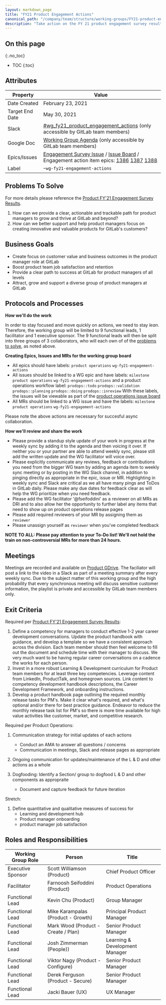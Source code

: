 ```yaml
---
layout: markdown_page
title: "FY21 Product Engagement Actions"
canonical_path: "/company/team/structure/working-groups/FY21-product-engagement-actions/"
description: "Take action on the FY 21 product engagement survey results."
---
```


## On this page
{:.no_toc}

- TOC
{:toc}

## Attributes

| Property        | Value             |
|-----------------|-------------------|
| Date Created    | February 23, 2021 |
| Target End Date | May 30, 2021    |
| Slack           | [#wg_fy21_product_engagement_actions](https://gitlab.slack.com/archives/C01P9FJRDHS) (only accessible by GitLab team members) |
| Google Doc      | [Working Group Agenda](https://docs.google.com/document/d/1_5Rf3z1uH0ieIvUJIK0CDVeG9H-EG__1B-OLxARZOxA/edit#) (only accessible by GitLab team members) |
| Epics/Issues    | [Engagement Survey Issue](https://gitlab.com/gitlab-com/Product/-/issues/1986) / [Issue Board](https://gitlab.com/groups/gitlab-com/-/boards/1453895?scope=all&utf8=%E2%9C%93&label_name[]=Product%20Operations&label_name[]=wg-fy21-engagement-actions) / Engagement action item epics: [1386](https://gitlab.com/groups/gitlab-com/-/epics/1386)  [1387](https://gitlab.com/groups/gitlab-com/-/epics/1387)  [1388](https://gitlab.com/groups/gitlab-com/-/epics/1388) |
| Label           | `~wg-fy21-engagement-actions` |

## Problems To Solve

For more details please reference the [Product FY'21 Engagement Survey Results](https://gitlab.com/gitlab-com/Product/-/issues/1986).

1. How can we provide a clear, actionable and trackable path for product managers to grow and thrive at GitLab and beyond?
1. How can we better support and  help  product managers focus on creating innovative and valuable products for GitLab's customers?


## Business Goals

- Create focus on customer value and business outcomes in the product manager role at GitLab
- Boost product team job satisfaction and retention 
- Provide a clear path to success at GitLab for product managers of all levels
- Attract, grow and support a diverse group of product managers at GitLab

## Protocols and Processes

**How we'll do the work**

In order to stay focused and move quickly on actions, we need to stay _lean_.  Therefore, the working group will be limited to 9 functional leads, 1 facilitator and 1 executive sponsor. The 9 functional leads will then be split into three groups of 3 collaborators, who will each own of of the [problems to solve](#problems-to-solve), as noted above. 

**Creating Epics, Issues and MRs for the working group board**

- All epics should have labels: `product operations` `wg-fy21-engagement-actions`
- All issues should be linked to a WG epic and have labels: `milestone` `product operations` `wg-fy21-engagement-actions` and a product operations  workflow label: `prodops::todo` `prodops::validation` `prodops::planning` `prodops::doing` `prodops::inreview` With these labels, the issues will be viewable as part of the [product operations issue board](https://gitlab.com/groups/gitlab-com/-/boards/1453895?scope=all&utf8=%E2%9C%93&label_name[]=Product%20Operations&label_name[]=wg-fy21-engagement-actions)
- All MRs should be linked to a WG issue and have the labels: `milestone` `product operations` `wg-fy21-engagement-actions`

Please note the above actions are necessary for succesful async collaboration. 

**How we'll review and share the work**

- Please  provide a standup style update of your work in progress at the weekly sync by adding it to the agenda and then voicing it over. If neither you or your partner are able to attend weekly sync, please still add the written update and the WG facilitator will voice over. 
- Please explicitly communicate any reviews, feedback or contributions you need from the bigger WG team by adding an agenda item to weekly sync meeting or by posting in the WG Slack channel, in addition to pinging directly as appropriate in the epic, issue or MR. Highlighting in weekly sync and Slack are critical  as we all have many pings and ToDos in GitLab daily. Please make any due dates for feedback clear as will help the WG prioritize when you need feedback. 
- Please add  the WG facilitator '@fseifoddini' as a reviewer on all MRs as DRI and to also allow her the opportunity to further label any items that need to show up on product operations release pages
- Please add required reviewers of your MR by assigning them as  `reviewer`
- Please unassign yourself as `reviewer` when you've completed feedback 

**NOTE TO ALL: Please pay attention to your To-Do list! We'll not hold the train on non-controversial MRs for more than 24 hours.**

## Meetings

Meetings are recorded and available on [Product GDrive](https://drive.google.com/drive/u/0/folders/1IUqmhv6V2CMw51gOsU-JIRQ7eIFjLmll). The faciliator will post a link to the video in a Slack as part of a  meeting summary after every weekly sync. Due to the subject matter of this working group and the high probability that every synchronous meeting will discuss sensitive customer information, the playlist is private and accessible by GitLab team members only.

## Exit Criteria

Required per [Product FY'21 Engagement Survey Results](https://gitlab.com/gitlab-com/Product/-/issues/1986): 

1. Define a competency for managers to conduct effective 1-2 year career development conversations. Update the product handbook with guidance, and develop a template so we have a consistent approach across the division. Each team member should then feel welcome to fill out the document and schedule time with their manager to discuss. We very much want to be having regular career conversations on a cadence the works for each person.
1. Invest in a more robust Learning & Development curriculum for Product team members for at least three key competencies. Leverage content from LinkedIn, ProductTalk, and homegrown sources. Link content to competency development handbook descriptions, the Career Development Framework, and onboarding instructions.
1. Develop a product handbook page outlining the required monthly release tasks for PM's. Make it clear what's required, and what's optional and/or there for best practice guidance. Endeavor to reduce the monthly release task list for PM's so there is more time available for high value activities like customer, market, and competitive research.

Required per Product Operations:

1. Communication strategy for initial updates of each actions
     - Conduct an AMA to answer all questions / concerns
     - Communication in meetings, Slack and release pages as appropriate

1. Ongoing communication for updates/maintenance of the L & D and other actions as a whole
1. Dogfooding: Identify a Section/ group to dogfood L & D and other components as appropraite
     - Document and capture feedback for future iteration

Stretch:

1. Define quantitative and qualitative measures of success for
     - Learning and development hub
     - Product manager onboarding
     - product manager job satisfaction 


## Roles and Responsibilities

| Working Group Role    | Person                | Title                          |
|-----------------------|-----------------------|--------------------------------|
| Executive Sponsor     | Scott Williamson (Product) | Chief Product Officer |
| Facilitator           | Farnoosh Seifoddini (Product) | Product Operations |
| Functional Lead     | Kevin Chu (Product) | Group Manager |
| Functional Lead       | Mike Karampalas (Product - Growth) | Principal Product Manager |
| Functional Lead       | Mark Wood (Product - Create / Plan) | Senior Product Manager |
| Functional Lead       | Josh Zimmerman (People)) | Learning & Development Manager |
| Functional Lead       | Viktor Nagy (Product - Configure) | Senior Product Manager |
| Functional Lead       | Derek Ferguson (Product - Secure) | Senior Product Manager |
| Functional Lead       | Jacki Bauer (UX) | UX Manager |


